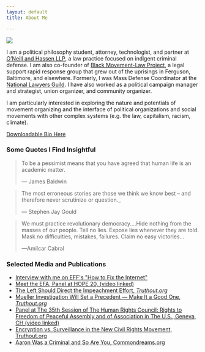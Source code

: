 ```yaml
---
layout: default
title: About Me

---
```

<img class="profile-picture" src="{{site.baseurl}}/{{site.profile-picture}}">

I am a political philosophy student, attorney, technologist, and partner at [O’Neill and Hassen LLP](http://oandh.net), a law practice focused on indigent criminal defense. I am also co-founder of [Black Movement-Law Project](http://bmlp.org), a legal support rapid response group that grew out of the uprisings in Ferguson, Baltimore, and elsewhere. Formerly, I was Mass Defense Coordinator at the [National Lawyers Guild](http://nlg.org). I have also worked as a political campaign manager and strategist, union organizer, and community organizer.

I am particularly interested in exploring the nature and potentials of movement organizing and the interface of political organizations and social movements with other complex systems (e.g. the law, capitalism, racism, climate).

[Downloadable Bio Here](https://docs.google.com/document/d/1u09CCKJB4Et4aWsmdw_G-HCut_2xIWmmk3LCCXXOxWo/export?format=pdf)

### Some Quotes I Find Insightful

> To be a pessimist means that you have agreed that human life is an academic matter.
>
> — James Baldwin

> The most erroneous stories are those we think we know best – and therefore never scrutinize or question._
>
> — Stephen Jay Gould

> We must practice revolutionary democracy.…Hide nothing from the masses of our people. Tell no lies. Expose lies whenever they are told. Mask no difficulties, mistakes, failures. Claim no easy victories…
>
> —Amilcar Cabral

### Selected Media and Publications

* [Interview with me on EFF's "How to Fix the Internet"](https://www.eff.org/deeplinks/2020/11/podcast-episode-your-face-their-database)
* [Meet the EFA, Panel at HOPE 20, (video linked)](https://www.youtube.com/watch?v=XHSF9W70jOI)
* [The Left Should Direct the Impeachment Effort, _Truthout.org_](https://truthout.org/articles/the-left-should-direct-the-impeachment-effort/)
* [Mueller Investigation Will Set a Precedent — Make It a Good One, _Truthout.org_](https://truthout.org/articles/mueller-investigation-will-set-a-precedent-make-it-a-good-one/)
* [Panel at The 35th Session of The Human Rights Council: Rights to Freedom of Peaceful Assembly and of Association in The U.S., Geneva, CH (video linked)](https://vimeo.com/228288776)
* [Encryption vs. Surveillance in the New Civil Rights Movement, Truthout.org](https://medium.com/@abihassen/encryption-vs-surveillance-in-the-new-civil-rights-movement-f371146472aa)
* [Aaron Was a Criminal and So Are You, Commondreams.org](https://www.commondreams.org/views/2013/01/19/aaron-was-criminal-and-so-are-you)